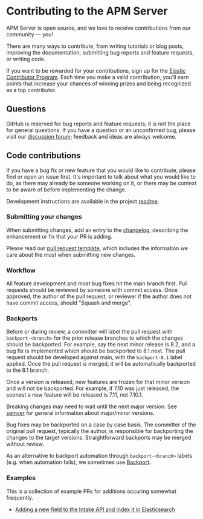 # Contributing to the APM Server

APM Server is open source, and we love to receive contributions from our community — you!

There are many ways to contribute,
from writing tutorials or blog posts,
improving the documentation,
submitting bug reports and feature requests, or writing code.

If you want to be rewarded for your contributions, sign up for the
[Elastic Contributor Program](https://www.elastic.co/community/contributor).
Each time you make a valid contribution, you’ll earn points that increase your chances of winning prizes and being recognized as a top contributor.

## Questions

GitHub is reserved for bug reports and feature requests; it is not the place
for general questions. If you have a question or an unconfirmed bug, please
visit our [discussion forum](https://discuss.elastic.co/c/apm);
feedback and ideas are always welcome.

## Code contributions

If you have a bug fix or new feature that you would like to contribute,
please find or open an issue first.
It's important to talk about what you would like to do,
as there may already be someone working on it,
or there may be context to be aware of before implementing the change.

Development instructions are available in the project [readme](README.md#apm-server-development).

### Submitting your changes

When submitting changes, add an entry to the [changelog](changelogs/head.asciidoc),
describing the enhancement or fix that your PR is adding.

Please read our [pull request template](.github/pull_request_template.md), which includes the information we care about the most when submitting new changes.

### Workflow

All feature development and most bug fixes hit the main branch first.
Pull requests should be reviewed by someone with commit access.
Once approved,
the author of the pull request,
or reviewer if the author does not have commit access,
should "Squash and merge".

### Backports

Before or during review, a committer will label the pull request with `backport-<branch>` for the
prior release branches to which the changes should be backported. For example, say the next minor
release is 8.2, and a bug fix is implemented which should be backported to 8.1.next. The pull request
should be developed against main, with the `backport-8.1` label applied. Once the pull request is merged,
it will be automatically backported to the 8.1 branch.

Once a version is released, new features are frozen for that minor version and will not be backported.
For example, if 7.10 was just released, the soonest a new feature will be released is 7.11, not 7.10.1.

Breaking changes may need to wait until the next major version.
See [semver](https://semver.org/) for general information about major/minor versions.

Bug fixes may be backported on a case by case basis. The committer of the original pull request,
typically the author, is responsible for backporting the changes to the target versions.
Straightforward backports may be merged without review.

As an alternative to backport automation through `backport-<branch>` labels (e.g. when automation fails),
we sometimes use [Backport](https://github.com/sqren/backport).

### Examples

This is a collection of example PRs for additions occuring somewhat frequently.

* [Adding a new field to the Intake API and index it in Elasticsearch](https://github.com/elastic/apm-server/pull/4626#issue-555484976)
